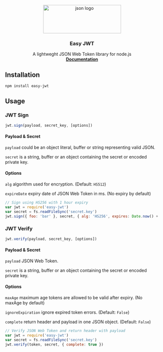 <p align="center">
  <a href="https://pozirau.github.io/easy-jwt/">
    <img src="https://pozirau.github.io/easy-jwt/json.png" alt="json logo" width="255" height="93">
  </a>
</p>

<h3 align="center">Easy JWT</h3>

<p align="center">
  A lightweght JSON Web Token library for node.js
  <br>
  <a href="https://pozirau.github.io/easy-jwt/"><strong>Documentation</strong></a>
  <br>
</p>

## Installation

```bash
npm install easy-jwt
```

## Usage

### JWT Sign

```js
jwt.sign(payload, secret_key, [options])
```

#### Payload & Secret

`payload` could be an object literal, buffer or string representing valid JSON. 

`secret` is a string, buffer or an object containing the secret or encoded private key.

#### Options

`alg` algorithm used for encryption. (Default: `HS512`)

`expireDate` expiry date of JSON Web Token in ms. (No expiry by default)

```js
// Sign using HS256 with 1 hour expiry
var jwt = require('easy-jwt')
var secret = fs.readFileSync('secret.key')
jwt.sign({ foo: 'bar' }, secret, { alg: 'HS256', expires: Date.now() + 3600000 })
```

### JWT Verify

```js
jwt.verify(payload, secret_key, [options])
```

#### Payload & Secret

`payload` JSON Web Token. 

`secret` is a string, buffer or an object containing the secret or encoded private key.

#### Options

`maxAge` maximum age tokens are allowed to be valid after expiry. (No maxAge by default)

`ignoreExpiration` ignore expired token errors. (Default: `False`)

`complete` return header and payload in one JSON object. (Default: `False`)

```js
// Verify JSON Web Token and return header with payload
var jwt = require('easy-jwt')
var secret = fs.readFileSync('secret.key')
jwt.verify(token, secret, { complete: true })
```